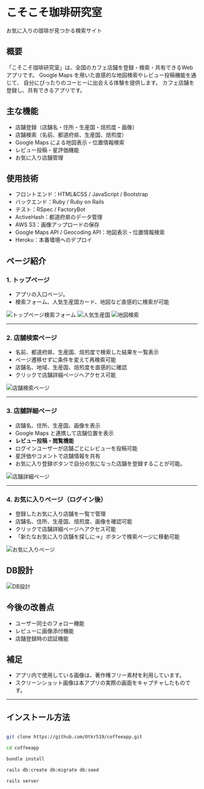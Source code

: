 # こそこそ珈琲研究室
お気に入りの珈琲が見つかる検索サイト

## 概要
「こそこそ珈琲研究室」は、全国のカフェ店舗を登録・検索・共有できるWebアプリです。
Google Maps を用いた直感的な地図検索やレビュー投稿機能を通じて、
自分にぴったりのコーヒーに出会える体験を提供します。
カフェ店舗を登録し、共有できるアプリです。

## 主な機能
- 店舗登録（店舗名・住所・生産国・焙煎度・画像）
- 店舗検索（名前、都道府県、生産国、焙煎度）
- Google Maps による地図表示・位置情報検索
- レビュー投稿・星評価機能
- お気に入り店舗管理

## 使用技術
- フロントエンド：HTML&CSS / JavaScript / Bootstrap
- バックエンド：Ruby / Ruby on Rails
- テスト：RSpec / FactoryBot
- ActiveHash：都道府県のデータ管理
- AWS S3：画像アップロードの保存
- Google Maps API / Geocoding API：地図表示・位置情報検索
- Heroku：本番環境へのデプロイ

## ページ紹介

### 1. トップページ
- アプリの入口ページ。
- 検索フォーム、人気生産国カード、地図など直感的に検索が可能

![トップページ検索フォーム](./screenshots/home_search.png)
![人気生産国](./screenshots/popular_countries.png)
![地図検索](./screenshots/map_search.png)

---

### 2. 店舗検索ページ
- 名前、都道府県、生産国、焙煎度で検索した結果を一覧表示
- ページ遷移せずに条件を変えて再検索可能
- 店舗名、地域、生産国、焙煎度を直感的に確認
- クリックで店舗詳細ページへアクセス可能

![店舗検索ページ](./screenshots/store_search.png)

---

### 3. 店舗詳細ページ
- 店舗名、住所、生産国、画像を表示
- Google Maps と連携して店舗位置を表示
- **レビュー投稿・閲覧機能**
- ログインユーザーが店舗ごとにレビューを投稿可能
- 星評価やコメントで店舗情報を共有
- お気に入り登録ボタンで自分の気になった店舗を登録することが可能。

![店舗詳細ページ](./screenshots/store_detail.png)

---

### 4. お気に入りページ（ログイン後）
- 登録したお気に入り店舗を一覧で管理
- 店舗名、住所、生産国、焙煎度、画像を確認可能
- クリックで店舗詳細ページへアクセス可能
- 「新たなお気に入り店舗を探しに→」ボタンで検索ページに移動可能

![お気に入りページ](./screenshots/favorites.png)

## DB設計
![DB設計](./screenshots/db.png)


## 今後の改善点
- ユーザー同士のフォロー機能
- レビューに画像添付機能
- 店舗登録時の認証機能

## 補足
- アプリ内で使用している画像は、著作権フリー素材を利用しています。
- スクリーンショット画像は本アプリの実際の画面をキャプチャしたものです。

---

## インストール方法
```bash

git clone https://github.com/Otkr519/coffeeapp.git

cd coffeeapp

bundle install

rails db:create db:migrate db:seed

rails server

